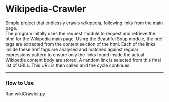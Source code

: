 # Wikipedia-Crawler

Simple project that endlessly crawls wikipedia, following links from the main page.   
The program initally uses the request module to request and retrieve the html for the Wikipedia main page. Using the Beautiful Soup module, the href tags are extracted from the content section of the html. Each of the links inside these href tags are analysed and matched against regular expressions pattern to ensure only the links found inside the actual Wikipedia content body are stored. A random link is selected from this final list of URLs. This URL is then called and the cycle continues.

-------------------------------------------------------

### How to Use

Run wikiCrawler.py
